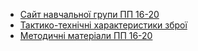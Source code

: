 <ul>
   <li>
      <a href="https://dmitriy-1986.github.io/squad-pp16-20">Сайт навчальної групи ПП 16-20</a>
   </li>
   <li>
     <a href="https://pp16-20.pp.ua/TTH.html">Тактико-технічні характеристики зброї</a>
   </li>
   <li>
     <a href="https://pp16-20.pp.ua/educational-materials.html"> Методичні матеріали ПП 16-20</a>
   </li>
</ul>
